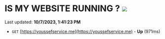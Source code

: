 # IS MY WEBSITE RUNNING ? [![](https://img.shields.io/static/v1?label=Sponsor&message=%E2%9D%A4&logo=GitHub&color=%23fe8e86)](https://github.com/sponsors/<username>)

Last updated: **10/7/2023, 1:41:23 PM**

- `GET` [https://youssefservice.me](https://youssefservice.me) - **Up** (971ms)
